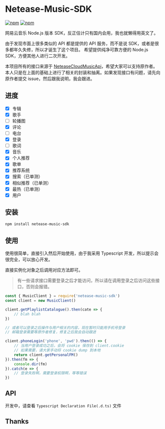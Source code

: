 # Netease-Music-SDK

[![npm](https://img.shields.io/npm/v/netease-music-sdk.svg?style=flat-square)](https://github.com/XGHeaven/netease-music-sdk)
[![npm](https://img.shields.io/npm/dw/netease-music-sdk.svg?style=flat-square)](https://www.npmjs.com/package/netease-music-sdk)

网易云音乐 Node.js 版本 SDK，反正估计只有国内会用，我也就懒得用英文了。

由于发现市面上很多类似的 API 都是提供的 API 服务，而不是说 SDK，或者是很多都年久失修，所以才诞生了这个项目。
希望提供纯净可靠方便的 Node.js SDK，方便其他人进行二次开发。

本项目所有的接口来源于 [NeteaseCloudMusicApi](https://github.com/Binaryify/NeteaseCloudMusicApi)，希望大家可以支持原作者。
本人只是在上面的基础上进行了相关的封装和抽离。如果发现接口有问题，请先向原作者提交 issue，然后跟我说明，我会跟进。

## 进度

- [x] 专辑
- [x] 歌手
- [ ] 轮播图
- [x] 评论
- [ ] 电台
- [x] 登录
- [ ] 歌词
- [x] 音乐
- [x] 个人推荐
- [x] 歌单
- [x] 推荐系统
- [x] 搜索（已单测）
- [x] 相似推荐（已单测）
- [x] 最热（已单测）
- [x] 用户

## 安装

```bash
npm install netease-music-sdk
```

## 使用

使用很简单，直接引入然后开始使用，由于我采用 Typescript 开发，所以提示会很完全，可以放心开发。

直接实例化对象之后调用对应方法即可。

> 有一些请求接口需要登录之后才能访问，所以请在调用登录之后访问这些接口，否则会报错。

```typescript
const { MusicClient } = require('netease-music-sdk')
const client = new MusicClient()

client.getPlaylistCatalogue().then(cate => {
    // blah blah
})

// 或者可以登录之后操作与用户相关的内容，现在暂时只能用手机号登录
// 邮箱登录需要等原作者修复，修复之后我会自动跟进

client.phoneLogin('phone', 'pwd').then(() => {
    // 当用户登录成功之后，会将 cookie 保存到 client.cookie
    // 如果需要，请大家手动将 cookie dump 到本地
    return client.getPersonalFM()
}).then(fm => {
    console.dir(fm)
}).catch(e => {
    // 登录失败啊，需要登录权限啊，等等错误
})
```

## API

开发中，请查看 `Typescript Declaration File(.d.ts)` 文件

## Thanks

